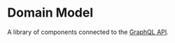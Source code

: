 # Domain Model

A library of components connected to the [GraphQL API](https://api.social-network.davidchristie.io).
